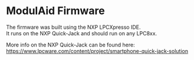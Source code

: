 # ModulAid Firmware

The firmware was built using the NXP LPCXpresso IDE.  
It runs on the NXP Quick-Jack and should run on any LPC8xx.   

More info on the NXP Quick-Jack can be found here:  
https://www.lpcware.com/content/project/smartphone-quick-jack-solution
